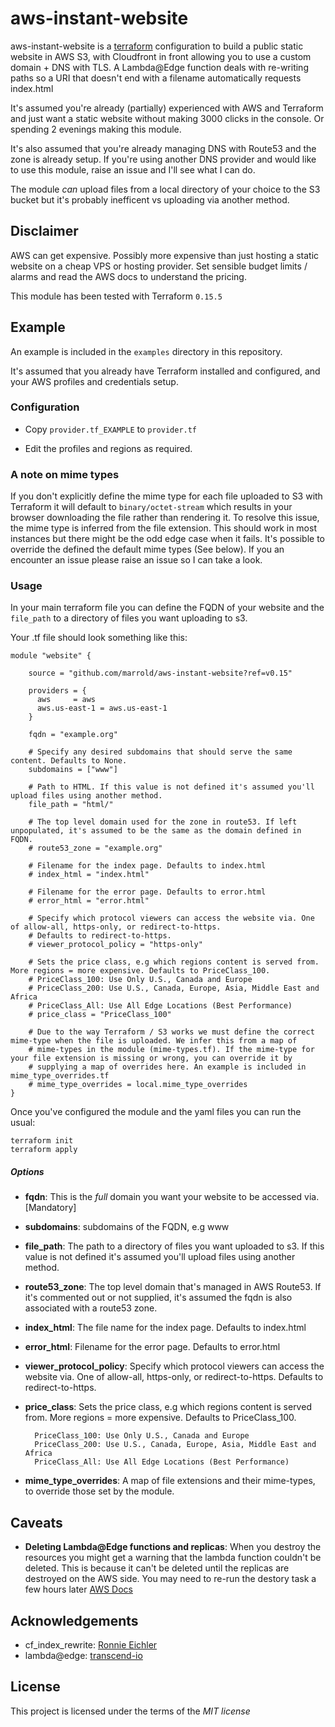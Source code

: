 # aws-instant-website

aws-instant-website is a [terraform](https://www.terraform.io/) configuration to build a public static website in AWS S3, with Cloudfront in front allowing you to use a custom domain + DNS with TLS. A Lambda@Edge function deals with re-writing paths so a URI that doesn't end with a filename automatically requests index.html

It's assumed you're already (partially) experienced with AWS and Terraform and just want a static website without making 3000 clicks in the console. Or spending 2 evenings making this module.

It's also assumed that you're already managing DNS with Route53 and the zone is already setup. If you're using another DNS provider and would like to use this module, raise an issue and I'll see what I can do.

The module _can_ upload files from a local directory of your choice to the S3 bucket but it's probably inefficent vs uploading via another method.  
                
## Disclaimer

AWS can get expensive. Possibly more expensive than just hosting a static website on a cheap VPS or hosting provider. Set sensible budget limits / alarms and read the AWS docs to understand the pricing.

This module has been tested with Terraform `0.15.5`

## Example

An example is included in the `examples` directory in this repository.

It's assumed that you already have Terraform installed and configured, and your AWS profiles and credentials setup.

### Configuration

- Copy `provider.tf_EXAMPLE` to `provider.tf`

- Edit the profiles and regions as required.

### A note on mime types
If you don't explicitly define the mime type for each file uploaded to S3 with Terraform it will default to `binary/octet-stream` which results in your browser downloading the file rather than rendering it. To resolve this issue, the mime type is inferred from the file extension. This should work in most instances but there might be the odd edge case when it fails.  It's possible to override the defined the default mime types (See below). If you an encounter an issue please raise an issue so I can take a look.

### Usage

In your main terraform file you can define the FQDN of your website and the `file_path` to a directory of files you want uploading to s3.

Your .tf file should look something like this: 
  
    module "website" {
    
        source = "github.com/marrold/aws-instant-website?ref=v0.15"
    
        providers = {
          aws     = aws
          aws.us-east-1 = aws.us-east-1
        }
    
        fqdn = "example.org"

        # Specify any desired subdomains that should serve the same content. Defaults to None.
        subdomains = ["www"]
    
        # Path to HTML. If this value is not defined it's assumed you'll upload files using another method.
        file_path = "html/"
    
        # The top level domain used for the zone in route53. If left unpopulated, it's assumed to be the same as the domain defined in FQDN.
        # route53_zone = "example.org"
    
        # Filename for the index page. Defaults to index.html
        # index_html = "index.html"
    
        # Filename for the error page. Defaults to error.html
        # error_html = "error.html"
    
        # Specify which protocol viewers can access the website via. One of allow-all, https-only, or redirect-to-https. 
        # Defaults to redirect-to-https. 
        # viewer_protocol_policy = "https-only"
    
        # Sets the price class, e.g which regions content is served from. More regions = more expensive. Defaults to PriceClass_100.
        # PriceClass_100: Use Only U.S., Canada and Europe
        # PriceClass_200: Use U.S., Canada, Europe, Asia, Middle East and Africa
        # PriceClass_All: Use All Edge Locations (Best Performance)
        # price_class = "PriceClass_100"
        
        # Due to the way Terraform / S3 works we must define the correct mime-type when the file is uploaded. We infer this from a map of
        # mime-types in the module (mime-types.tf). If the mime-type for your file extension is missing or wrong, you can override it by 
        # supplying a map of overrides here. An example is included in mime_type_overrides.tf
        # mime_type_overrides = local.mime_type_overrides
    }
  
 Once you've configured the module and the yaml files you can run the usual:
```
terraform init
terraform apply
```

##### Options

-  **fqdn**: This is the _full_ domain you want your website to  be accessed via. [Mandatory]

- **subdomains**: subdomains of the FQDN, e.g www

-  **file_path**: The path to a directory of files you want uploaded to s3. If this value is not defined it's assumed you'll upload files using another method.

-  **route53_zone**: The top level domain that's managed in AWS Route53. If it's commented out or not supplied, it's assumed the fqdn is also associated with a route53 zone. 

- **index_html**: The file name for the index page. Defaults to index.html

- **error_html**: Filename for the error page. Defaults to error.html

- **viewer_protocol_policy**: Specify which protocol viewers can access the website via. One of allow-all, https-only, or redirect-to-https. Defaults to redirect-to-https.

- **price_class**:  Sets the price class, e.g which regions content is served from. More regions = more expensive. Defaults to PriceClass_100.

	    PriceClass_100: Use Only U.S., Canada and Europe
	    PriceClass_200: Use U.S., Canada, Europe, Asia, Middle East and Africa
	    PriceClass_All: Use All Edge Locations (Best Performance)
	    
- **mime_type_overrides**: A map of file extensions and their mime-types, to override those set by the module. 


## Caveats

- **Deleting Lambda@Edge functions and replicas**: When you destroy the resources you might get a warning that the lambda function couldn't be deleted. This is because it can't be deleted until the replicas are destroyed on the AWS side. You may need to re-run the destory task a few hours later [AWS Docs](https://docs.aws.amazon.com/AmazonCloudFront/latest/DeveloperGuide/lambda-edge-delete-replicas.html)
## Acknowledgements

- cf_index_rewrite: [Ronnie Eichler](https://aws.amazon.com/blogs/compute/implementing-default-directory-indexes-in-amazon-s3-backed-amazon-cloudfront-origins-using-lambdaedge/)
- lambda@edge: [transcend-io](https://github.com/transcend-io/terraform-aws-lambda-at-edge)
## License

This project is licensed under the terms of the _MIT license_


